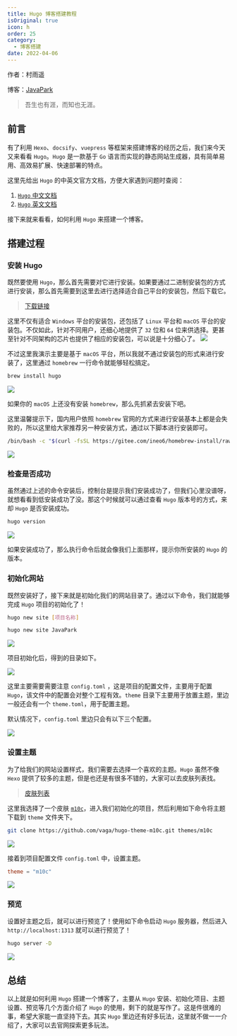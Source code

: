 ```yaml
---
title: Hugo 博客搭建教程
isOriginal: true
icon: h
order: 25
category:
  - 博客搭建
date: 2022-04-06
---
```

作者：村雨遥

博客：[JavaPark](https://cunyu1943.github.io/JavaPark)

>   吾生也有涯，而知也无涯。

## 前言

有了利用 `Hexo`、`docsify`、`vuepress` 等框架来搭建博客的经历之后，我们来今天又来看看 `Hugo`。`Hugo` 是一款基于 `Go` 语言而实现的静态网站生成器，具有简单易用、高效易扩展、快速部署的特点。

这里先给出 `Hugo` 的中英文官方文档，方便大家遇到问题时查阅：

1.   [`Hugo` 中文文档](https://www.gohugo.org/)
2.   [`Hugo` 英文文档](https://gohugo.io/documentation/)

接下来就来看看，如何利用 `Hugo` 来搭建一个博客。

## 搭建过程

### 安装 Hugo

既然要使用 `Hugo`，那么首先需要对它进行安装。如果要通过二进制安装包的方式进行安装，那么首先需要到这里去进行选择适合自己平台的安装包，然后下载它。

>   [下载链接](https://github.com/gohugoio/hugo/releases)

这里不仅有适合 `Windows` 平台的安装包，还包括了 `Linux` 平台和 `macOS` 平台的安装包。不仅如此，针对不同用户，还细心地提供了 `32` 位和 `64` 位来供选择。更甚至针对不同架构的芯片也提供了相应的安装包，可以说是十分细心了。
![](https://img-blog.csdnimg.cn/d129c163bfb14533ad38844607808030.png)

不过这里我演示主要是基于 `macOS` 平台，所以我就不通过安装包的形式来进行安装了，这里通过 `homebrew` 一行命令就能够轻松搞定。

```sh
brew install hugo
```

![](https://img-blog.csdnimg.cn/d2ab8bfcb35a4b65b08a80fb15047b25.png)

如果你的 `macOS` 上还没有安装 `homebrew`，那么先抓紧去安装下吧。

这里温馨提示下，国内用户依照 `homebrew` 官网的方式来进行安装基本上都是会失败的，所以这里给大家推荐另一种安装方式，通过以下脚本进行安装即可。

```sh
/bin/bash -c "$(curl -fsSL https://gitee.com/ineo6/homebrew-install/raw/master/install.sh)"
```

![](https://img-blog.csdnimg.cn/6122b0668d65457d98601503ce079660.png)

### 检查是否成功

虽然通过上述的命令安装后，控制台是提示我们安装成功了，但我们心里没谱呀，就想看看到低安装成功了没。那这个时候就可以通过查看 `Hugo` 版本号的方式，来却 `Hugo` 是否安装成功。

```sh
hugo version
```

![](https://img-blog.csdnimg.cn/33ac00bbeecb40a4b9d8c9ac2f8d845a.png)

如果安装成功了，那么执行命令后就会像我们上面那样，提示你所安装的 `Hugo` 的版本。

### 初始化网站

既然安装好了，接下来就是初始化我们的网站目录了。通过以下命令，我们就能够完成 `Hugo` 项目的初始化了！

```sh
hugo new site [项目名称]
```

```sh
hugo new site JavaPark
```

![](https://img-blog.csdnimg.cn/65a1e46ad4944cf88da661fdaa64e27e.png)

项目初始化后，得到的目录如下。

![](https://img-blog.csdnimg.cn/28806f5981a5420c9000e5ec1a3d5794.png)

这里主要需要需要注意 `config.toml` ，这是项目的配置文件，主要用于配置 `Hugo`，该文件中的配置会对整个工程有效。`theme` 目录下主要用于放置主题，里边一般还会有一个 `theme.toml`，用于配置主题。

默认情况下，`config.toml` 里边只会有以下三个配置。

![](https://img-blog.csdnimg.cn/e45101bacfe645d681b9445223e2558c.png)

### 设置主题

为了给我们的网站设置样式，我们需要去选择一个喜欢的主题。`Hugo` 虽然不像 `Hexo` 提供了较多的主题，但是也还是有很多不错的，大家可以去皮肤列表找。

>   [皮肤列表](https://themes.gohugo.io/)

这里我选择了一个皮肤 [`m10c`](https://themes.gohugo.io/themes/hugo-theme-m10c/)，进入我们初始化的项目，然后利用如下命令将主题下载到 `theme` 文件夹下。

```sh
git clone https://github.com/vaga/hugo-theme-m10c.git themes/m10c
```

![](https://img-blog.csdnimg.cn/f263ad2e4ba943089bc164f3ffa1028d.png)

接着到项目配置文件 `config.toml` 中，设置主题。

```toml
theme = "m10c"
```

![](https://img-blog.csdnimg.cn/5d23f2e7cafe49b5adcf4d605ee60209.png)

### 预览

设置好主题之后，就可以进行预览了！使用如下命令启动 `Hugo` 服务器，然后进入 `http://localhost:1313` 就可以进行预览了！

```sh
hugo server -D
```

![](https://img-blog.csdnimg.cn/ce1fbd19b3bf45bbaa86b66d171c5921.png)

## 总结

以上就是如何利用 `Hugo` 搭建一个博客了，主要从 `Hugo` 安装、初始化项目、主题设置、预览等几个方面介绍了 `Hugo` 的使用，剩下的就是写作了。这是件很难的事，希望大家能一直坚持下去。其实 `Hugo` 里边还有好多玩法，这里就不做一一介绍了，大家可以去官网探索更多玩法。



